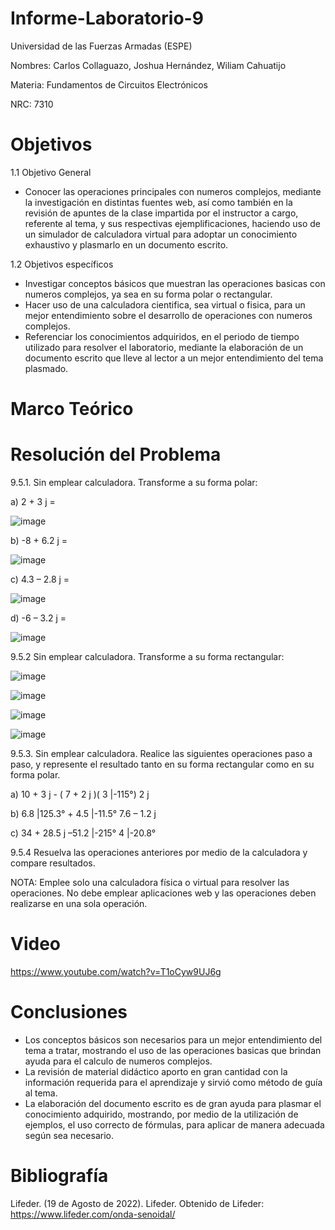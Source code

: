 # Informe-Laboratorio-9
Universidad de las Fuerzas Armadas (ESPE)

Nombres: Carlos Collaguazo, Joshua Hernández, Wiliam Cahuatijo

Materia: Fundamentos de Circuitos Electrónicos

NRC: 7310

# Objetivos

1.1 Objetivo General

* Conocer las operaciones principales con numeros complejos, mediante la investigación en distintas fuentes web, así como también en la revisión de apuntes de la clase impartida por el instructor a cargo, referente al tema, y sus respectivas ejemplificaciones, haciendo uso de un simulador de calculadora virtual para adoptar un conocimiento exhaustivo y plasmarlo en un documento escrito.

1.2 Objetivos específicos

* Investigar conceptos básicos que muestran las operaciones basicas con numeros complejos, ya sea en su forma polar o rectangular.
* Hacer uso de una calculadora cientifica, sea virtual o fisica, para un mejor entendimiento sobre el desarrollo de operaciones con numeros complejos.
* Referenciar los conocimientos adquiridos, en el periodo de tiempo utilizado para resolver el laboratorio, mediante la elaboración de un documento escrito que lleve al lector a un mejor entendimiento del tema plasmado.

# Marco Teórico




# Resolución del Problema

9.5.1. Sin emplear calculadora. Transforme a su forma polar:

a) 2 + 3 j =

![image](https://user-images.githubusercontent.com/105715717/186952196-6133d210-720e-48b1-be3c-67a8f9119af7.png)

b) -8 + 6.2 j =

![image](https://user-images.githubusercontent.com/105715717/186952257-f654b965-71ba-467e-ac6f-8a17526cb8a8.png)

c) 4.3 – 2.8 j =

![image](https://user-images.githubusercontent.com/105715717/186952299-334eb541-48d0-4d72-9805-131da4843d1e.png)

d) -6 – 3.2 j =

![image](https://user-images.githubusercontent.com/105715717/186952355-5369fb5c-f926-410e-b291-a7ab7e8ff303.png)

9.5.2 Sin emplear calculadora. Transforme a su forma rectangular:

![image](https://user-images.githubusercontent.com/105715717/186952512-b3ac65a2-8e5f-4d6e-a994-34a1969638a9.png)

![image](https://user-images.githubusercontent.com/105715717/186952582-864e7f8b-4b87-4278-9ca9-65c8f45948da.png)

![image](https://user-images.githubusercontent.com/105715717/186952626-631163fa-9226-49c2-8942-6578844cde5b.png)

![image](https://user-images.githubusercontent.com/105715717/186952670-0e235b0f-dad1-4e81-8baf-5bc0bfcb8d4f.png)



9.5.3. Sin emplear calculadora. Realice las siguientes operaciones paso a paso, y
represente el resultado tanto en su forma rectangular como en su forma polar.

a) 10 + 3 j - ( 7 + 2 j )( 3 |-115°)
2 j

b) 6.8 |125.3° + 4.5 |-11.5°
7.6 – 1.2 j

c) 34 + 28.5 j –51.2 |-215°
4 |-20.8°

9.5.4 Resuelva las operaciones anteriores por medio de la calculadora y compare
resultados.

NOTA: Emplee solo una calculadora física o virtual para resolver las operaciones. No
debe emplear aplicaciones web y las operaciones deben realizarse en una sola
operación.


# Video

https://www.youtube.com/watch?v=T1oCyw9UJ6g

# Conclusiones

* Los conceptos básicos son necesarios para un mejor entendimiento del tema a tratar, mostrando el uso de las operaciones basicas que brindan ayuda para el calculo de numeros complejos.
* La revisión de material didáctico aporto en gran cantidad con la información requerida para el aprendizaje y sirvió como método de guía al tema.
* La elaboración del documento escrito es de gran ayuda para plasmar el conocimiento adquirido, mostrando, por medio de la utilización de ejemplos, el uso correcto de fórmulas, para aplicar de manera adecuada según sea necesario.

# Bibliografía

Lifeder. (19 de Agosto de 2022). Lifeder. Obtenido de Lifeder: https://www.lifeder.com/onda-senoidal/
